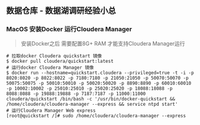 <!--
 * @Author: WannTonn
 * @Date: 2021-03-07 10:15:05
 * @LastEditTime: 2021-03-07 10:21:28
 * @LastEditors: WannTonn
 * @Description: 
 * @FilePath: /wanntonn.github.io/_posts/2021-03-07-Data-Warehouse.md
-->
## 数据仓库 - 数据湖调研经验小总
### MacOS 安装Docker 运行Cloudera Manager
> 安装Docker之后 需要配置8G+ RAM 才能支持Cloudera Manager运行
    
    # 拉取docker Cloudera quickstart 镜像
    $ docker pull cloudera/quickstart:latest
    # 运行docker Cloudera Manager 镜像
    $ docker run --hostname=quickstart.cloudera --privileged=true -t -i -p 8020:8020 -p 8022:8022 -p 7180:7180 -p 21050:21050 -p 50070:50070 -p 50075:50075 -p 50010:50010 -p 50020:50020 -p 8890:8890 -p 60010:60010 -p 10002:10002 -p 25010:25010 -p 25020:25020 -p 18088:18088 -p 8088:8088 -p 19888:19888 -p 7187:7187 -p 11000:11000 cloudera/quickstart /bin/bash -c '/usr/bin/docker-quickstart && /home/cloudera/cloudera-manager --express && service ntpd start'
    # 运行Cloudera Manager Web express
    [root@quickstart /]# sudo /home/cloudera/cloudera-manager --express